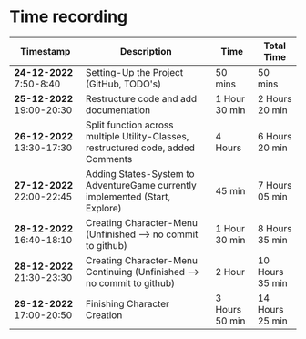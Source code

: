 # Time recording

| **Timestamp**              | **Description**                                                                   | **Time**       | **Total** Time  |
|----------------------------|-----------------------------------------------------------------------------------|----------------|-----------------|
| **24-12-2022** 7:50-8:40   | Setting-Up the Project (GitHub, TODO's)                                           | 50 mins        | 50 mins         |
| **25-12-2022** 19:00-20:30 | Restructure code and add documentation                                            | 1 Hour 30 min  | 2 Hours 20 min  |
| **26-12-2022** 13:30-17:30 | Split function across multiple Utility-Classes, restructured code, added Comments | 4 Hours        | 6 Hours 20 min  |
| **27-12-2022** 22:00-22:45 | Adding States-System to AdventureGame currently implemented (Start, Explore)      | 45 min         | 7 Hours 05 min  |
| **28-12-2022** 16:40-18:10 | Creating Character-Menu (Unfinished --> no commit to github)                      | 1 Hour 30 min  | 8 Hours 35 min  |
| **28-12-2022** 21:30-23:30 | Creating Character-Menu Continuing (Unfinished --> no commit to github)           | 2 Hour         | 10 Hours 35 min |
| **29-12-2022** 17:00-20:50 | Finishing Character Creation                                                      | 3 Hours 50 min | 14 Hours 25 min |